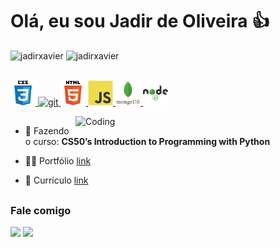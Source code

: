 

<h1 align="left">Olá, eu sou Jadir de Oliveira 👍</h1>

<div>
<img height="180em" src="https://github-readme-stats.vercel.app/api/top-langs?username=jadirxavier&show_icons=true&theme=dark&locale=en&layout=compact" alt="jadirxavier" />
<img height="180em" src="https://github-readme-stats.vercel.app/api?username=jadirxavier&show_icons=true&theme=dark&locale=en" alt="jadirxavier" />

 <br>
 <br>
  <p align="left"> <a href="https://www.w3schools.com/css/" target="_blank" rel="noreferrer"> <img src="https://raw.githubusercontent.com/devicons/devicon/master/icons/css3/css3-original-wordmark.svg" alt="css3" width="40" height="40"/> </a> <a href="https://git-scm.com/" target="_blank" rel="noreferrer"> <img src="https://www.vectorlogo.zone/logos/git-scm/git-scm-icon.svg" alt="git" width="40" height="40"/> </a> <a href="https://www.w3.org/html/" target="_blank" rel="noreferrer"> <img src="https://raw.githubusercontent.com/devicons/devicon/master/icons/html5/html5-original-wordmark.svg" alt="html5" width="40" height="40"/> </a> <a href="https://developer.mozilla.org/en-US/docs/Web/JavaScript" target="_blank" rel="noreferrer"> <img src="https://raw.githubusercontent.com/devicons/devicon/master/icons/javascript/javascript-original.svg" alt="javascript" width="40" height="40"/> </a> <a href="https://www.mongodb.com/" target="_blank" rel="noreferrer"> <img src="https://raw.githubusercontent.com/devicons/devicon/master/icons/mongodb/mongodb-original-wordmark.svg" alt="mongodb" width="40" height="40"/> </a> <a href="https://nodejs.org" target="_blank" rel="noreferrer"> <img src="https://raw.githubusercontent.com/devicons/devicon/master/icons/nodejs/nodejs-original-wordmark.svg" alt="nodejs" width="40" height="40"/> </a> </p>
</div>

<img align="right" alt="Coding" width="400" src="https://i.pinimg.com/originals/fa/da/ac/fadaaccbe42be76393b341017b735367.gif">

##

- 🌱 Fazendo o curso: **CS50’s Introduction to Programming with Python**

- 👨‍💻 Portfólio [link](https://jadirxavier.github.io/portfolio/)

- 📄 Currículo [link](https://drive.google.com/file/d/1Q3W_htUxbX9JdBbl6sgKBoQ8k4l5QTjp/view?usp=sharing)

##

<h3 align="left">Fale comigo</h3>
<p align="left">

<div> 
  <a href = "mailto:joxf1994@gmail.com"><img src="https://img.shields.io/badge/-Gmail-%23333?style=for-the-badge&logo=gmail&logoColor=white" target="_blank"></a>
  <a href="https://www.linkedin.com/in/jadir-xavier-bbb552b8/" target="_blank"><img src="https://img.shields.io/badge/-LinkedIn-%230077B5?style=for-the-badge&logo=linkedin&logoColor=white" target="_blank"></a> 
  
</div>



